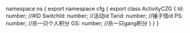 namespace ns {
	export namespace cfg {
		export class ActivityCZG {
			Id: number;		//#ID
			SwitchId: number;		//活动id
			Tarid: number;		//锤子怪id
			PS: number;		//杀一只个人积分
			GS: number;		//杀一只gang积分
		}
	}
}